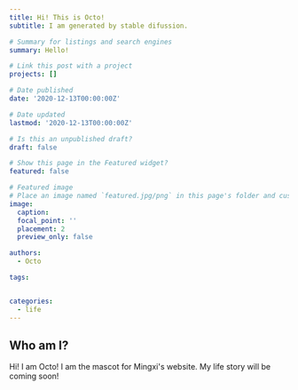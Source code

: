 ```yaml
---
title: Hi! This is Octo!
subtitle: I am generated by stable difussion.

# Summary for listings and search engines
summary: Hello!

# Link this post with a project
projects: []

# Date published
date: '2020-12-13T00:00:00Z'

# Date updated
lastmod: '2020-12-13T00:00:00Z'

# Is this an unpublished draft?
draft: false

# Show this page in the Featured widget?
featured: false

# Featured image
# Place an image named `featured.jpg/png` in this page's folder and customize its options here.
image:
  caption:
  focal_point: ''
  placement: 2
  preview_only: false

authors:
  - Octo

tags:


categories:
  - life
---
```


## Who am I?
  <!-- <img src="./featured.png" alt="drawing" width="500"/> -->
Hi! I am Octo! I am the mascot for Mingxi's website. My life story will be coming soon!
